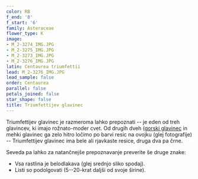 ```yaml
---
color: RB
f_end: '8'
f_start: '6'
family: Asteraceae
flower_type: K
image:
- M_2-3274_IMG.JPG
- M_2-3275_IMG.JPG
- M_2-3273_IMG.JPG
- M_2-3276_IMG.JPG
latin: Centaurea triumfettii
lead: M_2-3276_IMG.JPG
lead_sample: false
order: Centaurea
parallel: false
petals_joined: false
star_shape: false
title: Triumfettijev glavinec
---
```

Triumfettijev glavinec je razmeroma lahko prepoznati -- je eden od treh glavincev, ki imajo rožnato-moder cvet. Od drugih dveh ([gorski glavinec](../centaureamontana/) in mehki glavinec ga zelo hitro ločimo po barvi resic na ovojku (glej fotografije) -- Triumfettijev glavinec ima bele ali rjavkaste resice, druga dva pa črne.

Seveda pa lahko za natančnejše prepoznavanje preverite še druge znake:

-   Vsa rastlina je belodlakava (glej srednjo sliko spodaj).
-   Listi so podolgovati (5--20-krat daljši od svoje širine).
